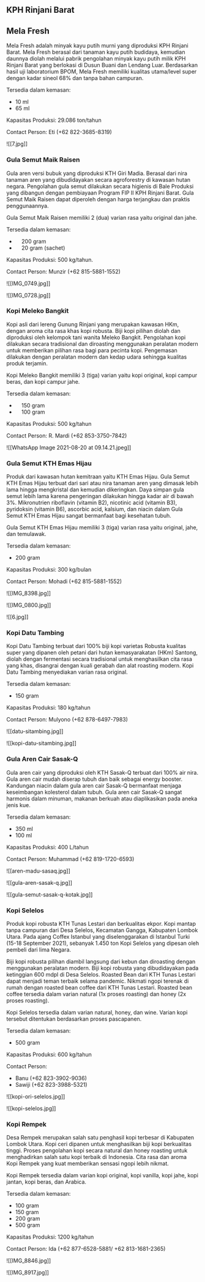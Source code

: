 ## **KPH Rinjani Barat**

## Mela Fresh

Mela Fresh adalah minyak kayu putih murni yang diproduksi KPH Rinjani Barat. Mela Fresh berasal dari tanaman kayu putih budidaya, kemudian daunnya diolah melalui pabrik pengolahan minyak kayu putih milik KPH Rinjani Barat yang berlokasi di Dusun Buani dan Lendang Luar. Berdasarkan hasil uji laboratorium BPOM, Mela Fresh memiliki kualitas utama/level super dengan kadar sineol 68% dan tanpa bahan campuran.

Tersedia dalam kemasan:

- 10 ml
- 65 ml

Kapasitas Produksi: 29.086 ton/tahun

Contact Person: Eti (+62 822-3685-8319)

![[7.jpg]]
### Gula Semut Maik Raisen

Gula aren versi bubuk yang diproduksi KTH Giri Madia. Berasal dari nira tanaman aren yang dibudidayakan secara agroforestry di kawasan hutan negara. Pengolahan gula semut dilakukan secara higienis di Bale Produksi yang dibangun dengan pembiayaan Program FIP II KPH Rinjani Barat. Gula Semut Maik Raisen dapat diperoleh dengan harga terjangkau dan praktis penggunaannya. 

Gula Semut Maik Raisen memiliki 2 (dua) varian rasa yaitu original dan jahe. 

Tersedia dalam kemasan:

-     200 gram
-     20 gram (sachet)

Kapasitas Produksi: 500 kg/tahun.

Contact Person: Munzir (+62 815-5881-1552)

![[IMG_0749.jpg]]

![[IMG_0728.jpg]]
### Kopi Meleko Bangkit

Kopi asli dari lereng Gunung Rinjani yang merupakan kawasan HKm, dengan aroma cita rasa khas kopi robusta. Biji kopi pilihan diolah dan diproduksi oleh kelompok tani wanita Meleko Bangkit. Pengolahan kopi dilakukan secara tradisional dan diroasting menggunakan peralatan modern untuk memberikan pilihan rasa bagi para pecinta kopi. Pengemasan dilakukan dengan peralatan modern dan kedap udara sehingga kualitas produk terjamin.

Kopi Meleko Bangkit memiliki 3 (tiga) varian yaitu kopi original, kopi campur beras, dan kopi campur jahe. 

Tersedia dalam kemasan:

-     150 gram
-     100 gram

Kapasitas Produksi: 500 kg/tahun

Contact Person: R. Mardi (+62 853-3750-7842)

![[WhatsApp Image 2021-08-20 at 09.14.21.jpeg]]
### Gula Semut KTH Emas Hijau

Produk dari kawasan hutan kemitraan yaitu KTH Emas Hijau. Gula Semut KTH Emas Hijau terbuat dari sari atau nira tanaman aren yang dimasak lebih lama hingga mengkristal dan kemudian dikeringkan. Daya simpan gula semut lebih lama karena pengeringan dilakukan hingga kadar air di bawah 3%. Mikronutrien riboflavin (vitamin B2), nicotinic acid (vitamin B3), pyridoksin (vitamin B6), ascorbic acid, kalsium, dan niacin dalam Gula Semut KTH Emas Hijau sangat bermanfaat bagi kesehatan tubuh.

Gula Semut KTH Emas Hijau memiliki 3 (tiga) varian rasa yaitu original, jahe, dan temulawak. 

Tersedia dalam kemasan:

- 200 gram

Kapasitas Produksi: 300 kg/bulan

Contact Person: Mohadi (+62 815-5881-1552)

![[IMG_8398.jpg]]

![[IMG_0800.jpg]]

![[6.jpg]]
### Kopi Datu Tambing

Kopi Datu Tambing terbuat dari 100% biji kopi varietas Robusta kualitas super yang dipanen oleh petani dari hutan kemasyarakatan (HKm) Santong, diolah dengan fermentasi secara tradisional untuk menghasilkan cita rasa yang khas, disangrai dengan kuali gerabah dan alat roasting modern. Kopi Datu Tambing menyediakan varian rasa original.

Tersedia dalam kemasan:

- 150 gram

Kapasitas Produksi: 180 kg/tahun

Contact Person: Mulyono (+62 878-6497-7983)

![[datu-sitambing.jpg]]

![[kopi-datu-sitambing.jpg]]
### Gula Aren Cair Sasak-Q

Gula aren cair yang diproduksi oleh KTH Sasak-Q terbuat dari 100% air nira. Gula aren cair mudah diserap tubuh dan baik sebagai energy booster. Kandungan niacin dalam gula aren cair Sasak-Q bermanfaat menjaga keseimbangan kolesterol dalam tubuh. Gula aren cair Sasak-Q sangat harmonis dalam minuman, makanan berkuah atau diaplikasikan pada aneka jenis kue.

Tersedia dalam kemasan:

- 350 ml
- 100 ml

Kapasitas Produksi: 400 L/tahun

Contact Person: Muhammad (+62 819-1720-6593)

![[aren-madu-sasaq.jpg]]

![[gula-aren-sasak-q.jpg]]

![[gula-semut-sasak-q-kotak.jpg]]
### Kopi Selelos

Produk kopi robusta KTH Tunas Lestari dan berkualitas ekpor. Kopi mantap tanpa campuran dari Desa Selelos, Kecamatan Gangga, Kabupaten Lombok Utara. Pada ajang Coffex Istanbul yang diselenggarakan di Istanbul Turki (15-18 September 2021), sebanyak 1.450 ton Kopi Selelos yang dipesan oleh pembeli dari lima Negara.

Biji kopi robusta pilihan diambil langsung dari kebun dan diroasting dengan menggunakan peralatan modern. Biji kopi robusta yang dibudidayakan pada ketinggian 600 mdpl di Desa Selelos. Roasted Bean dari KTH Tunas Lestari dapat menjadi teman terbaik selama pandemic. Nikmati ngopi terenak di rumah dengan roasted bean coffee dari KTH Tunas Lestari. Roasted bean coffee tersedia dalam varian natural (1x proses roasting) dan honey (2x proses roasting).

Kopi Selelos tersedia dalam varian natural, honey, dan wine. Varian kopi tersebut ditentukan berdasarkan proses pascapanen.

Tersedia dalam kemasan:

- 500 gram

Kapasitas Produksi: 600 kg/tahun

Contact Person:

- Banu (+62 823-3902-9036)
- Sawiji (‎+62 823-3988-5321)

![[kopi-ori-selelos.jpg]]

![[kopi-selelos.jpg]]

### Kopi Rempek

Desa Rempek merupakan salah satu penghasil kopi terbesar di Kabupaten Lombok Utara. Kopi ceri dipanen untuk menghasilkan biji kopi berkualitas tinggi. Proses pengolahan kopi secara natural dan honey roasting untuk menghadirkan salah satu kopi terbaik di Indonesia. Cita rasa dan aroma Kopi Rempek yang kuat memberikan sensasi ngopi lebih nikmat.

Kopi Rempek tersedia dalam varian kopi original, kopi vanilla, kopi jahe, kopi jantan, kopi beras, dan Arabica.

Tersedia dalam kemasan:

- 100 gram
- 150 gram
- 200 gram
- 500 gram

Kapasitas Produksi: 1200 kg/tahun

Contact Person: Ida (+62 877-6528-5881/ ‎+62 813-1681-2365)

![[IMG_8846.jpg]]

![[IMG_8917.jpg]]